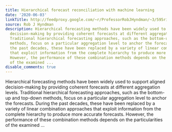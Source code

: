 ```yaml
---
title: Hierarchical forecast reconciliation with machine learning
date: '2020-06-03'
linkTitle: http://feedproxy.google.com/~r/ProfessorRobJHyndman/~3/595riJDk2vs/
source: Rob J Hyndman
description: Hierarchical forecasting methods have been widely used to support aligned
  decision-making by providing coherent forecasts at different aggregation levels.
  Traditional hierarchical forecasting approaches, such as the bottom-up and top-down
  methods, focus on a particular aggregation level to anchor the forecasts. During
  the past decades, these have been replaced by a variety of linear combination approaches
  that exploit information from the complete hierarchy to produce more accurate forecasts.
  However, the performance of these combination methods depends on the particularities
  of the examined ...
disable_comments: true
---
```

Hierarchical forecasting methods have been widely used to support aligned decision-making by providing coherent forecasts at different aggregation levels. Traditional hierarchical forecasting approaches, such as the bottom-up and top-down methods, focus on a particular aggregation level to anchor the forecasts. During the past decades, these have been replaced by a variety of linear combination approaches that exploit information from the complete hierarchy to produce more accurate forecasts. However, the performance of these combination methods depends on the particularities of the examined ...
